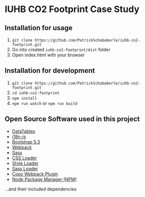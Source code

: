 # IUHB CO2 Footprint Case Study

## Installation for usage

1. ``git clone https://github.com/PatrickSchababerle/iuhb-co2-footprint.git``
2. Go into created ``iuhb-co2-footprint/dist`` folder
3. Open index.html with your browser

## Installation for development

1. ``git clone https://github.com/PatrickSchababerle/iuhb-co2-footprint.git``
2. ``cd iuhb-co2-footprint``
3. ``npm install``
4. ``npm run watch`` or ``npm run build``

## Open Source Software used in this project

- [DataTables](https://datatables.net/)
- [i18n-js](https://www.npmjs.com/package/i18n-js)
- [Bootstrap 5.3](https://getbootstrap.com/docs/5.3/getting-started/introduction/)
- [Webpack](https://webpack.js.org/)
- [Sass](https://sass-lang.com/)
- [CSS Loader](https://www.npmjs.com/package/css-loader)
- [Style Loader](https://npmjs.com/package/style-loader)
- [Sass Loader](https://www.npmjs.com/package/sass-loader)
- [Copy Webpack Plugin](https://www.npmjs.com/package/copy-webpack-plugin)
- [Node Package Manager (NPM)](https://www.npmjs.com/)

...and their included dependencies